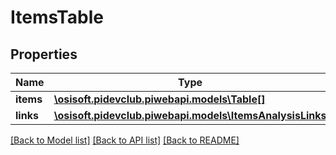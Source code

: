 # ItemsTable

## Properties
Name | Type | Description | Notes
------------ | ------------- | ------------- | -------------
**items** | [**\osisoft.pidevclub.piwebapi.models\Table[]**](Table.md) |  | [optional] 
**links** | [**\osisoft.pidevclub.piwebapi.models\ItemsAnalysisLinks**](ItemsAnalysisLinks.md) |  | [optional] 

[[Back to Model list]](../README.md#documentation-for-models) [[Back to API list]](../README.md#documentation-for-api-endpoints) [[Back to README]](../README.md)


